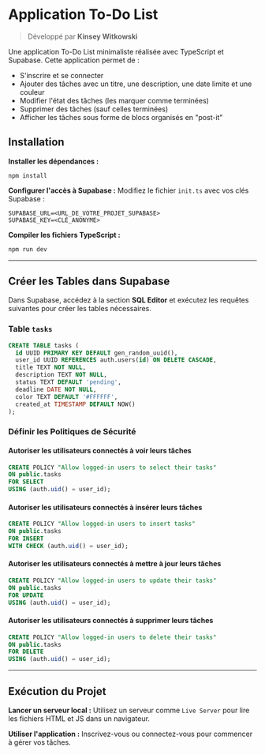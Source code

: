 # Application To-Do List

> Développé par **Kinsey Witkowski**

Une application To-Do List minimaliste réalisée avec TypeScript et Supabase. Cette application permet de :
- S'inscrire et se connecter
- Ajouter des tâches avec un titre, une description, une date limite et une couleur
- Modifier l'état des tâches (les marquer comme terminées)
- Supprimer des tâches (sauf celles terminées)
- Afficher les tâches sous forme de blocs organisés en "post-it"

## **Installation**

**Installer les dépendances :**
   ```
   npm install
   ```

**Configurer l'accès à Supabase :**
Modifiez le fichier `init.ts` avec vos clés Supabase :  
```
SUPABASE_URL=<URL_DE_VOTRE_PROJET_SUPABASE>
SUPABASE_KEY=<CLÉ_ANONYME>
```

**Compiler les fichiers TypeScript :**
```bash
npm run dev
```

---

## **Créer les Tables dans Supabase**
Dans Supabase, accédez à la section **SQL Editor** et exécutez les requêtes suivantes pour créer les tables nécessaires.

### **Table `tasks`**
```sql
CREATE TABLE tasks (
  id UUID PRIMARY KEY DEFAULT gen_random_uuid(),
  user_id UUID REFERENCES auth.users(id) ON DELETE CASCADE,
  title TEXT NOT NULL,
  description TEXT NOT NULL,
  status TEXT DEFAULT 'pending',
  deadline DATE NOT NULL,
  color TEXT DEFAULT '#FFFFFF',
  created_at TIMESTAMP DEFAULT NOW()
);
```

### **Définir les Politiques de Sécurité**
#### Autoriser les utilisateurs connectés à voir leurs tâches
```sql
CREATE POLICY "Allow logged-in users to select their tasks"
ON public.tasks
FOR SELECT
USING (auth.uid() = user_id);
```

#### Autoriser les utilisateurs connectés à insérer leurs tâches
```sql
CREATE POLICY "Allow logged-in users to insert tasks"
ON public.tasks
FOR INSERT
WITH CHECK (auth.uid() = user_id);
```

#### Autoriser les utilisateurs connectés à mettre à jour leurs tâches
```sql
CREATE POLICY "Allow logged-in users to update their tasks"
ON public.tasks
FOR UPDATE
USING (auth.uid() = user_id);
```

#### Autoriser les utilisateurs connectés à supprimer leurs tâches
```sql
CREATE POLICY "Allow logged-in users to delete their tasks"
ON public.tasks
FOR DELETE
USING (auth.uid() = user_id);
```

---

## **Exécution du Projet**
**Lancer un serveur local :**
   Utilisez un serveur comme `Live Server` pour lire les fichiers HTML et JS dans un navigateur.

**Utiliser l'application :**
   Inscrivez-vous ou connectez-vous pour commencer à gérer vos tâches.
